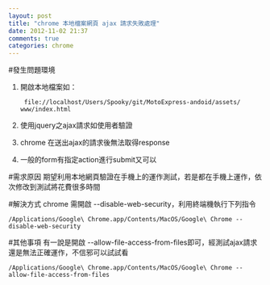 ```yaml
---
layout: post
title: "chrome 本地檔案網頁 ajax 請求失敗處理"
date: 2012-11-02 21:37
comments: true
categories: chrome
---
```


#發生問題環境
1. 開啟本地檔案如：

		file://localhost/Users/Spooky/git/MotoExpress-andoid/assets/		www/index.html

2. 使用jquery之ajax請求如使用者驗證
3. chrome 在送出ajax的請求後無法取得response
4. 一般的form有指定action進行submit又可以

#需求原因
期望利用本地網頁驗證在手機上的運作測試，若是都在手機上運作，依次修改到測試將花費很多時間

#解決方式
chrome 需開啟 --disable-web-security，利用終端機執行下列指令

	/Applications/Google\ Chrome.app/Contents/MacOS/Google\ Chrome --disable-web-security
	
#其他事項
有一說是開啟 --allow-file-access-from-files即可，經測試ajax請求還是無法正確運作，不信邪可以試試看
	
	/Applications/Google\ Chrome.app/Contents/MacOS/Google\ Chrome --allow-file-access-from-files